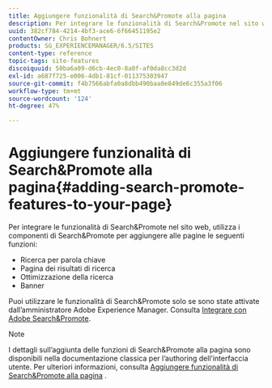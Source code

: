```yaml
---
title: Aggiungere funzionalità di Search&Promote alla pagina
description: Per integrare le funzionalità di Search&Promote nel sito web, utilizza i componenti di Search&Promote per aggiungere alla pagina la funzione di ricerca per parole chiave, una pagina per i risultati della ricerca, funzioni di ricerca ottimizzata e funzioni per banner
uuid: 382cf784-4214-4bf3-ace6-6f66451195e2
contentOwner: Chris Bohnert
products: SG_EXPERIENCEMANAGER/6.5/SITES
content-type: reference
topic-tags: site-features
discoiquuid: 50ba6a09-d6cb-4ec0-8a0f-af0da8cc3d2d
exl-id: a687f725-e006-4db1-81cf-011375303947
source-git-commit: f4b7566abfa0a8dbb490baa0e849de6c355a3f06
workflow-type: tm+mt
source-wordcount: '124'
ht-degree: 47%

---
```


# Aggiungere funzionalità di Search&amp;Promote alla pagina{#adding-search-promote-features-to-your-page}

Per integrare le funzionalità di Search&amp;Promote nel sito web, utilizza i componenti di Search&amp;Promote per aggiungere alle pagine le seguenti funzioni:

* Ricerca per parola chiave
* Pagina dei risultati di ricerca
* Ottimizzazione della ricerca
* Banner

Puoi utilizzare le funzionalità di Search&amp;Promote solo se sono state attivate dall’amministratore Adobe Experience Manager. Consulta [Integrare con Adobe Search&amp;Promote](/help/sites-administering/search-and-promote.md).

>[!NOTE]
>
>I dettagli sull’aggiunta delle funzioni di Search&amp;Promote alla pagina sono disponibili nella documentazione classica per l’authoring dell’interfaccia utente. Per ulteriori informazioni, consulta [Aggiungere funzionalità di Search&amp;Promote alla pagina](/help/sites-classic-ui-authoring/classic-feature-search-promote.md) .
